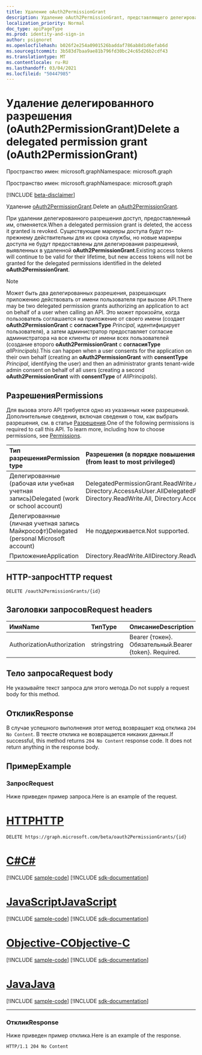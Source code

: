 ```yaml
---
title: Удаление oAuth2PermissionGrant
description: Удаление oAuth2PermissionGrant, представляющего делегированную выдачу разрешений.
localization_priority: Normal
doc_type: apiPageType
ms.prod: identity-and-sign-in
author: psignoret
ms.openlocfilehash: b026f2e254a0901526baddaf786ab8d1d6efab6d
ms.sourcegitcommit: 3b583d7baa9ae81b796fd30bc24c65d26b2cdf43
ms.translationtype: MT
ms.contentlocale: ru-RU
ms.lasthandoff: 03/04/2021
ms.locfileid: "50447985"
---
```

# <a name="delete-a-delegated-permission-grant-oauth2permissiongrant"></a><span data-ttu-id="6759c-103">Удаление делегированного разрешения (oAuth2PermissionGrant)</span><span class="sxs-lookup"><span data-stu-id="6759c-103">Delete a delegated permission grant (oAuth2PermissionGrant)</span></span>

<span data-ttu-id="6759c-104">Пространство имен: microsoft.graph</span><span class="sxs-lookup"><span data-stu-id="6759c-104">Namespace: microsoft.graph</span></span>

<span data-ttu-id="6759c-105">Пространство имен: microsoft.graph</span><span class="sxs-lookup"><span data-stu-id="6759c-105">Namespace: microsoft.graph</span></span>

[!INCLUDE [beta-disclaimer](../../includes/beta-disclaimer.md)]

<span data-ttu-id="6759c-106">Удаление [oAuth2PermissionGrant](../resources/oauth2permissiongrant.md).</span><span class="sxs-lookup"><span data-stu-id="6759c-106">Delete an [oAuth2PermissionGrant](../resources/oauth2permissiongrant.md).</span></span>

<span data-ttu-id="6759c-107">При удалении делегированного разрешения доступ, предоставленный им, отменяется.</span><span class="sxs-lookup"><span data-stu-id="6759c-107">When a delegated permission grant is deleted, the access it granted is revoked.</span></span> <span data-ttu-id="6759c-108">Существующие маркеры доступа будут по-прежнему действительны для их срока службы, но новые маркеры доступа не будут предоставлены для делегирования разрешений, выявленных в удаленной **oAuth2PermissionGrant**.</span><span class="sxs-lookup"><span data-stu-id="6759c-108">Existing access tokens will continue to be valid for their lifetime, but new access tokens will not be granted for the delegated permissions identified in the deleted **oAuth2PermissionGrant**.</span></span>

> [!NOTE]
> <span data-ttu-id="6759c-109">Может быть два делегированных разрешения, разрешающих приложению действовать от имени пользователя при вызове API.</span><span class="sxs-lookup"><span data-stu-id="6759c-109">There may be two delegated permission grants authorizing an application to act on behalf of a user when calling an API.</span></span> <span data-ttu-id="6759c-110">Это может произойти, когда пользователь соглашается на приложение от своего имени (создает **oAuth2PermissionGrant** с **согласияType** *Principal,* идентифицирует пользователя), а затем администратор предоставляет согласие администратора на все клиенты от имени всех пользователей (создание второго **oAuth2PermissionGrant** с **согласияType** *allPrincipals).*</span><span class="sxs-lookup"><span data-stu-id="6759c-110">This can happen when a user consents for the application on their own behalf (creating an **oAuth2PermissionGrant** with **consentType** *Principal*, identifying the user) and then an administrator grants tenant-wide admin consent on behalf of all users (creating a second **oAuth2PermissionGrant** with **consentType** of *AllPrincipals*).</span></span>

## <a name="permissions"></a><span data-ttu-id="6759c-111">Разрешения</span><span class="sxs-lookup"><span data-stu-id="6759c-111">Permissions</span></span>

<span data-ttu-id="6759c-p103">Для вызова этого API требуется одно из указанных ниже разрешений. Дополнительные сведения, включая сведения о том, как выбрать разрешения, см. в статье [Разрешения](/graph/permissions-reference).</span><span class="sxs-lookup"><span data-stu-id="6759c-p103">One of the following permissions is required to call this API. To learn more, including how to choose permissions, see [Permissions](/graph/permissions-reference).</span></span>

|<span data-ttu-id="6759c-114">Тип разрешения</span><span class="sxs-lookup"><span data-stu-id="6759c-114">Permission type</span></span>      | <span data-ttu-id="6759c-115">Разрешения (в порядке повышения привилегий)</span><span class="sxs-lookup"><span data-stu-id="6759c-115">Permissions (from least to most privileged)</span></span>              |
|:--------------------|:---------------------------------------------------------|
|<span data-ttu-id="6759c-116">Делегированные (рабочая или учебная учетная запись)</span><span class="sxs-lookup"><span data-stu-id="6759c-116">Delegated (work or school account)</span></span> | <span data-ttu-id="6759c-117">DelegatedPermissionGrant.ReadWrite.All, Directory.ReadWrite.All, Directory.AccessAsUser.All</span><span class="sxs-lookup"><span data-stu-id="6759c-117">DelegatedPermissionGrant.ReadWrite.All, Directory.ReadWrite.All, Directory.AccessAsUser.All</span></span>    |
|<span data-ttu-id="6759c-118">Делегированные (личная учетная запись Майкрософт)</span><span class="sxs-lookup"><span data-stu-id="6759c-118">Delegated (personal Microsoft account)</span></span> | <span data-ttu-id="6759c-119">Не поддерживается.</span><span class="sxs-lookup"><span data-stu-id="6759c-119">Not supported.</span></span>    |
|<span data-ttu-id="6759c-120">Приложение</span><span class="sxs-lookup"><span data-stu-id="6759c-120">Application</span></span> | <span data-ttu-id="6759c-121">Directory.ReadWrite.All</span><span class="sxs-lookup"><span data-stu-id="6759c-121">Directory.ReadWrite.All</span></span> |

## <a name="http-request"></a><span data-ttu-id="6759c-122">HTTP-запрос</span><span class="sxs-lookup"><span data-stu-id="6759c-122">HTTP request</span></span>

<!-- { "blockType": "ignored" } -->

```http
DELETE /oauth2PermissionGrants/{id}
```

## <a name="request-headers"></a><span data-ttu-id="6759c-123">Заголовки запросов</span><span class="sxs-lookup"><span data-stu-id="6759c-123">Request headers</span></span>

| <span data-ttu-id="6759c-124">Имя</span><span class="sxs-lookup"><span data-stu-id="6759c-124">Name</span></span>       | <span data-ttu-id="6759c-125">Тип</span><span class="sxs-lookup"><span data-stu-id="6759c-125">Type</span></span> | <span data-ttu-id="6759c-126">Описание</span><span class="sxs-lookup"><span data-stu-id="6759c-126">Description</span></span>|
|:---------------|:--------|:----------|
| <span data-ttu-id="6759c-127">Authorization</span><span class="sxs-lookup"><span data-stu-id="6759c-127">Authorization</span></span>  | <span data-ttu-id="6759c-128">string</span><span class="sxs-lookup"><span data-stu-id="6759c-128">string</span></span>  | <span data-ttu-id="6759c-p104">Bearer {токен}. Обязательный.</span><span class="sxs-lookup"><span data-stu-id="6759c-p104">Bearer {token}. Required.</span></span> |

## <a name="request-body"></a><span data-ttu-id="6759c-131">Тело запроса</span><span class="sxs-lookup"><span data-stu-id="6759c-131">Request body</span></span>

<span data-ttu-id="6759c-132">Не указывайте текст запроса для этого метода.</span><span class="sxs-lookup"><span data-stu-id="6759c-132">Do not supply a request body for this method.</span></span>

## <a name="response"></a><span data-ttu-id="6759c-133">Отклик</span><span class="sxs-lookup"><span data-stu-id="6759c-133">Response</span></span>

<span data-ttu-id="6759c-p105">В случае успешного выполнения этот метод возвращает код отклика `204 No Content`. В тексте отклика не возвращается никаких данных.</span><span class="sxs-lookup"><span data-stu-id="6759c-p105">If successful, this method returns `204 No Content` response code. It does not return anything in the response body.</span></span>

## <a name="example"></a><span data-ttu-id="6759c-136">Пример</span><span class="sxs-lookup"><span data-stu-id="6759c-136">Example</span></span>

### <a name="request"></a><span data-ttu-id="6759c-137">Запрос</span><span class="sxs-lookup"><span data-stu-id="6759c-137">Request</span></span>

<span data-ttu-id="6759c-138">Ниже приведен пример запроса.</span><span class="sxs-lookup"><span data-stu-id="6759c-138">Here is an example of the request.</span></span>

# <a name="http"></a>[<span data-ttu-id="6759c-139">HTTP</span><span class="sxs-lookup"><span data-stu-id="6759c-139">HTTP</span></span>](#tab/http)
<!-- {
  "blockType": "request",
  "name": "delete_oAuth2PermissionGrant"
}-->
```http
DELETE https://graph.microsoft.com/beta/oauth2PermissionGrants/{id}
```

# <a name="c"></a>[<span data-ttu-id="6759c-140">C#</span><span class="sxs-lookup"><span data-stu-id="6759c-140">C#</span></span>](#tab/csharp)
[!INCLUDE [sample-code](../includes/snippets/csharp/delete-oauth2permissiongrant-csharp-snippets.md)]
[!INCLUDE [sdk-documentation](../includes/snippets/snippets-sdk-documentation-link.md)]

# <a name="javascript"></a>[<span data-ttu-id="6759c-141">JavaScript</span><span class="sxs-lookup"><span data-stu-id="6759c-141">JavaScript</span></span>](#tab/javascript)
[!INCLUDE [sample-code](../includes/snippets/javascript/delete-oauth2permissiongrant-javascript-snippets.md)]
[!INCLUDE [sdk-documentation](../includes/snippets/snippets-sdk-documentation-link.md)]

# <a name="objective-c"></a>[<span data-ttu-id="6759c-142">Objective-C</span><span class="sxs-lookup"><span data-stu-id="6759c-142">Objective-C</span></span>](#tab/objc)
[!INCLUDE [sample-code](../includes/snippets/objc/delete-oauth2permissiongrant-objc-snippets.md)]
[!INCLUDE [sdk-documentation](../includes/snippets/snippets-sdk-documentation-link.md)]

# <a name="java"></a>[<span data-ttu-id="6759c-143">Java</span><span class="sxs-lookup"><span data-stu-id="6759c-143">Java</span></span>](#tab/java)
[!INCLUDE [sample-code](../includes/snippets/java/delete-oauth2permissiongrant-java-snippets.md)]
[!INCLUDE [sdk-documentation](../includes/snippets/snippets-sdk-documentation-link.md)]

---

### <a name="response"></a><span data-ttu-id="6759c-144">Отклик</span><span class="sxs-lookup"><span data-stu-id="6759c-144">Response</span></span>

<span data-ttu-id="6759c-145">Ниже приведен пример отклика.</span><span class="sxs-lookup"><span data-stu-id="6759c-145">Here is an example of the response.</span></span>

<!-- {
  "blockType": "response",
  "truncated": true
} -->

```http
HTTP/1.1 204 No Content
```

<!-- uuid: 8fcb5dbc-d5aa-4681-8e31-b001d5168d79
2015-10-25 14:57:30 UTC -->
<!--
{
  "type": "#page.annotation",
  "description": "Delete oAuth2PermissionGrant",
  "keywords": "",
  "section": "documentation",
  "tocPath": "",
  "suppressions": [
  ]
}
-->


